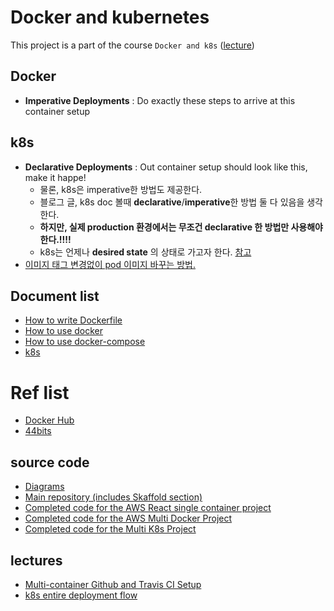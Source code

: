 # Docker and kubernetes

This project is a part of the course `Docker and k8s` ([lecture](https://www.udemy.com/course/docker-and-kubernetes-the-complete-guide/))

## Docker
- **Imperative Deployments** : Do exactly these steps to arrive at this container setup

## k8s
- **Declarative Deployments** : Out container setup should look like this, make it happe!
  - 물론, k8s은 imperative한 방법도 제공한다.
  - 블로그 글, k8s doc 볼때 **declarative**/**imperative**한 방법 둘 다 있음을 생각한다.
  - **하지만, 실제 production 환경에서는 무조건 declarative 한 방법만 사용해야 한다.!!!!**
  - k8s는 언제나 **desired state** 의 상태로 가고자 한다. [참고](https://kubernetes.io/docs/concepts/)
- [이미지 태그 변경없이 pod 이미지 바꾸는 방법.](https://github.com/kubernetes/kubernetes/issues/33664)

## Document list
- [How to write Dockerfile](./documents/dockerfile.md)
- [How to use docker](./documents/docker.md)
- [How to use docker-compose](./documents/docker-compose.md)
- [k8s](./documents/k8s.md)

# Ref list
- [Docker Hub](https://hub.docker.com)
- [44bits](https://www.44bits.io/ko/post/almost-perfect-development-environment-with-docker-and-docker-compose)

## source code
- [Diagrams](https://github.com/StephenGrider/DockerCasts/tree/master/diagrams)
- [Main repository (includes Skaffold section)](https://github.com/StephenGrider/DockerCasts)
- [Completed code for the AWS React single container project](https://github.com/StephenGrider/docker-react)
- [Completed code for the AWS Multi Docker Project](https://github.com/StephenGrider/multi-docker)
- [Completed code for the Multi K8s Project](https://github.com/StephenGrider/multi-k8s)

## lectures
- [Multi-container Github and Travis CI Setup](https://www.udemy.com/course/docker-and-kubernetes-the-complete-guide/learn/lecture/11437336#questions)
- [k8s entire deployment flow](https://www.udemy.com/course/docker-and-kubernetes-the-complete-guide/learn/lecture/11482942#questions)